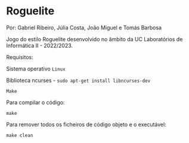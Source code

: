 # Roguelite
Por: Gabriel Ribeiro, Júlia Costa, João Miguel e Tomás Barbosa

Jogo do estilo Roguelite desenvolvido no âmbito da UC Laboratórios de Informática II - 2022/2023.

Requisitos:

Sistema operativo `Linux`

Biblioteca ncurses - `sudo apt-get install libncurses-dev`

`Make`

Para compilar o código:

	make

Para remover todos os ficheiros de código objeto e o executável:

	make clean

